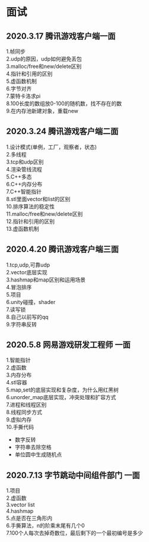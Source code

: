 # 面试
## 2020.3.17 腾讯游戏客户端一面
1.帧同步<br>
2.udp的原因，udp如何避免丢包<br>
3.malloc/free和new/delete区别<br>
4.指针和引用的区别<br>
5.虚函数机制<br>
6.字节对齐<br>
7.蒙特卡洛求pi<br>
8.100长度的数组放0-100的随机数，找不存在的数<br>
9.在内存池新建对象，重载new<br>

## 2020.3.24 腾讯游戏客户端二面
1.设计模式(单例，工厂，观察者，状态)<br>
2.多线程<br>
3.tcp和udp区别<br>
4.渲染管线流程<br>
5.C++多态<br>
6.C++内存分布<br>
7.C++智能指针<br>
8.stl里面vector和list的区别<br>
10.排序算法的稳定性<br>
11.malloc/free和new/delete区别<br>
12.指针和引用的区别<br>
13.虚函数机制<br>

## 2020.4.20 腾讯游戏客户端三面
1.tcp,udp,可靠udp<br>
2.vector底层实现<br>
3.hashmap和map区别和运用场景<br>
4.冒泡排序<br>
5.项目<br>
6.unity碰撞，shader<br>
7.读写锁<br>
8.自己以前写的qq<br>
9.字符串反转<br>

## 2020.5.8 网易游戏研发工程师 一面
1.智能指针<br>
2.虚函数<br>
3.内存分布<br>
4.stl容器<br>
5.map,set的底层实现和复杂度，为什么用红黑树<br>
6.unorder_map底层实现，冲突处理和扩容方式<br>
7.进程和线程区别<br>
8.线程同步方式<br>
9.虚拟内存<br>
10.手撕代码
* 数字反转
* 字符串去除空格
* 单位圆中生成随机点

## 2020.7.13 字节跳动中间组件部门 一面
1.项目<br>
2.虚函数<br>
3.vector list<br>
4.hashmap<br>
5.点是否在三角形内<br>
6.手撕算法，n的阶乘末尾有几个0<br>
7.100个人每次去掉奇数位，最后剩下的一个最初编号是多少<br>
